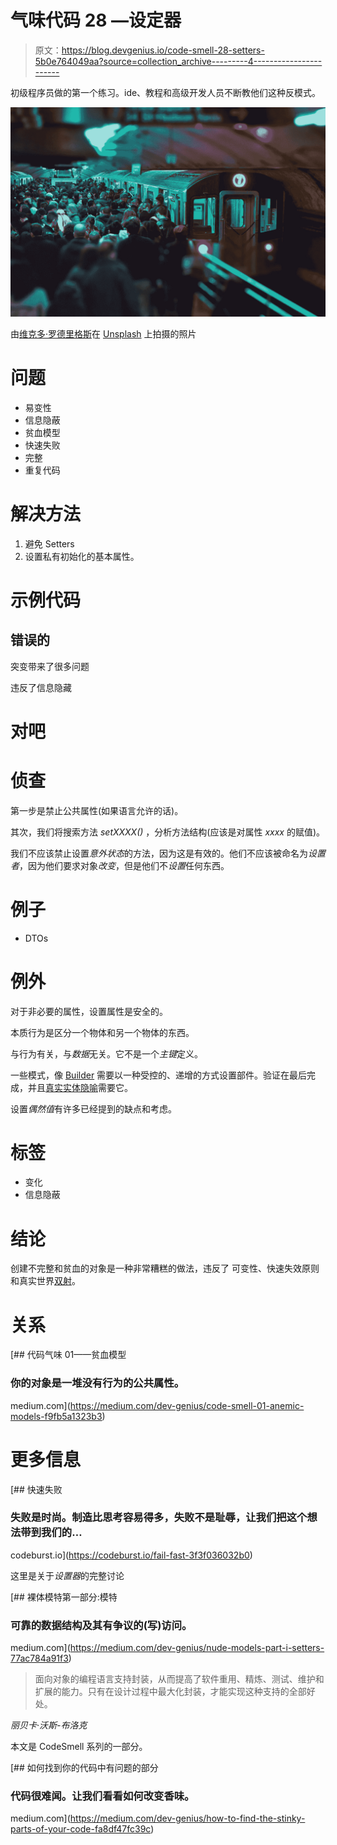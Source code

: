 # 气味代码 28 —设定器

> 原文：<https://blog.devgenius.io/code-smell-28-setters-5b0e764049aa?source=collection_archive---------4----------------------->

初级程序员做的第一个练习。ide、教程和高级开发人员不断教他们这种反模式。

![](img/dea3ffac1a8897a085b3fdb0b2ecc0cd.png)

由[维克多·罗德里格斯](https://unsplash.com/@vimarovi)在 [Unsplash](https://unsplash.com/s/photos/crowded) 上拍摄的照片

# 问题

*   易变性
*   信息隐蔽
*   贫血模型
*   快速失败
*   完整
*   重复代码

# 解决方法

1.  避免 Setters
2.  设置私有初始化的基本属性。

# 示例代码

## 错误的

突变带来了很多问题

违反了信息隐藏

# 对吧

# 侦查

第一步是禁止公共属性(如果语言允许的话)。

其次，我们将搜索方法 *setXXXX()* ，分析方法结构(应该是对属性 *xxxx* 的赋值)。

我们不应该禁止设置*意外状态*的方法，因为这是有效的。他们不应该被命名为*设置者*，因为他们要求对象*改变*，但是他们不*设置*任何东西。

# 例子

*   DTOs

# 例外

对于非必要的属性，设置属性是安全的。

本质行为是区分一个物体和另一个物体的东西。

与行为有关，与*数据*无关。它不是一个*主键*定义。

一些模式，像 [Builder](https://en.wikipedia.org/wiki/Builder_pattern) 需要以一种受控的、递增的方式设置部件。验证在最后完成，并且[真实实体隐喻](https://codeburst.io/what-is-software-9a78c1172cf9)需要它。

设置*偶然值*有许多已经提到的缺点和考虑。

# 标签

*   变化
*   信息隐蔽

# 结论

创建不完整和贫血的对象是一种非常糟糕的做法，违反了
可变性、快速失效原则和真实世界[双射](https://codeburst.io/the-one-and-only-software-design-principle-5328420712af)。

# 关系

[](https://medium.com/dev-genius/code-smell-01-anemic-models-f9fb5a1323b3) [## 代码气味 01——贫血模型

### 你的对象是一堆没有行为的公共属性。

medium.com](https://medium.com/dev-genius/code-smell-01-anemic-models-f9fb5a1323b3) 

# 更多信息

[](https://codeburst.io/fail-fast-3f3f036032b0) [## 快速失败

### 失败是时尚。制造比思考容易得多，失败不是耻辱，让我们把这个想法带到我们的…

codeburst.io](https://codeburst.io/fail-fast-3f3f036032b0) 

这里是关于*设置器*的完整讨论

[](https://medium.com/dev-genius/nude-models-part-i-setters-77ac784a91f3) [## 裸体模特第一部分:模特

### 可靠的数据结构及其有争议的(写)访问。

medium.com](https://medium.com/dev-genius/nude-models-part-i-setters-77ac784a91f3) 

> 面向对象的编程语言支持封装，从而提高了软件重用、精炼、测试、维护和扩展的能力。只有在设计过程中最大化封装，才能实现这种支持的全部好处。

*丽贝卡·沃斯-布洛克*

本文是 CodeSmell 系列的一部分。

[](https://medium.com/dev-genius/how-to-find-the-stinky-parts-of-your-code-fa8df47fc39c) [## 如何找到你的代码中有问题的部分

### 代码很难闻。让我们看看如何改变香味。

medium.com](https://medium.com/dev-genius/how-to-find-the-stinky-parts-of-your-code-fa8df47fc39c)